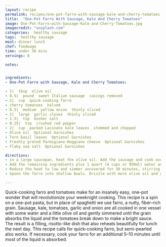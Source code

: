 ```yaml
---
layout: recipe
permalink: recipes/one-pot-farro-with-sausage-kale-and-cherry-tomatoes
title:  "One-Pot Farro With Sausage, Kale And Cherry Tomatoes"
image: One-Pot-Farro-with-Sausage-Kale-and-Cherry-Tomatoes.jpg
imagecredit: "unsplash.com"
categories:  healthy sausage
tags:  healthy sausage
meal: dinner lunch
chef: foodwage
time: under 50 mins
servings: 6

notes:


ingredients:
- One-Pot Farro with Sausage, Kale and Cherry Tomatoes:

- 1|  tbsp  olive oil
- 0.5|  pound  sweet Italian sausage  casings removed
- 2|  cup  quick-cooking farro
- cherry tomatoes  halved
- 0.5|  medium  yellow onion  thinly sliced
- 2|  large  garlic cloves  thinly sliced
- 1.5|  tsp  kosher salt
- 0.25|  tsp  crushed red pepper
- 2|  cup  packed Lacinato kale leaves  stemmed and chopped
- Olive oil  Optional Garnishes
- Torn basil leaves  Optional Garnishes
- Freshly grated Parmigiano-Reggiano cheese  Optional Garnishes
- Flaky sea salt  Optional Garnishes

directions:
- in a large saucepan, heat the olive oil. Add the sausage and cook over medium heat, stirring and breaking up the sausage with your spoon, until browned and almost cooked through, 3–5 minutes.
- Add the remaining ingredients plus 1 quart (4 cups or 950ml) water and bring to a boil over medium heat.
- Reduce the heat to low and simmer uncovered for 30 minutes, stirring occasionally, until most of the liquid has been absorbed. Fold in the chopped kale and cook until just wilted, about 5 minutes more
- Spoon the farro into shallow bowls. Drizzle with more olive oil and garnish with torn basil and shredded Parmesan. Sprinkle with flaky sea salt and serve.

---
```


Quick-cooking farro and tomatoes make for an insanely easy, one-pot wonder that will revolutionize your weeknight cooking. This recipe is a spin on a one-pot pasta, but in place of spaghetti we use farro, a nutty, fiber-rich grain. Sausage, kale, tomatoes, garlic and onion are all cooked in one vessel with some water and a little olive oil and gently simmered until the grain absorbs the liquid and the tomatoes break down to make a bright sauce. The result is a filling, risotto-like dish that also reheats beautifully for lunch the next day. This recipe calls for quick-cooking farro, but semi-pearled also works. If necessary, cook your farro for an additional 5–10 minutes until most of the liquid is absorbed.
